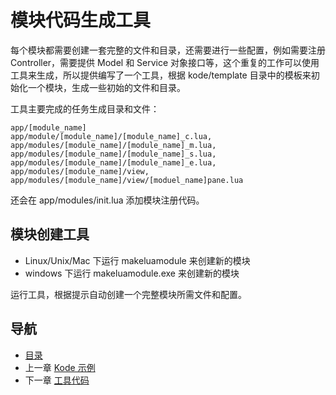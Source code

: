 # 模块代码生成工具

每个模块都需要创建一套完整的文件和目录，还需要进行一些配置，例如需要注册 Controller，需要提供 Model 和 Service 对象接口等，这个重复的工作可以使用工具来生成，所以提供编写了一个工具，根据 kode/template 目录中的模板来初始化一个模块，生成一些初始的文件和目录。

工具主要完成的任务生成目录和文件： 

	app/[module_name]
	app/module/[module_name]/[module_name]_c.lua, 
	app/modules/[module_name]/[module_name]_m.lua, 
	app/modules/[module_name]/[module_name]_s.lua, 
	app/modules/[module_name]/[module_name]_e.lua, 
	app/modules/[module_name]/view, 
	app/modules/[module_name]/view/[moduel_name]pane.lua 

还会在 app/modules/init.lua 添加模块注册代码。

## 模块创建工具 ##

- Linux/Unix/Mac 下运行 makeluamodule 来创建新的模块
- windows 下运行 makeluamodule.exe 来创建新的模块

运行工具，根据提示自动创建一个完整模块所需文件和配置。

## 导航
- [目录](00.md)
- 上一章 [Kode 示例](07.md)
- 下一章 [工具代码](09.md)